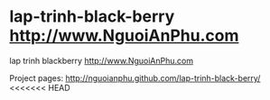 lap-trinh-black-berry http://www.NguoiAnPhu.com
=====================
lap trinh blackberry
http://www.NguoiAnPhu.com

Project pages:
http://nguoianphu.github.com/lap-trinh-black-berry/
<<<<<<< HEAD
